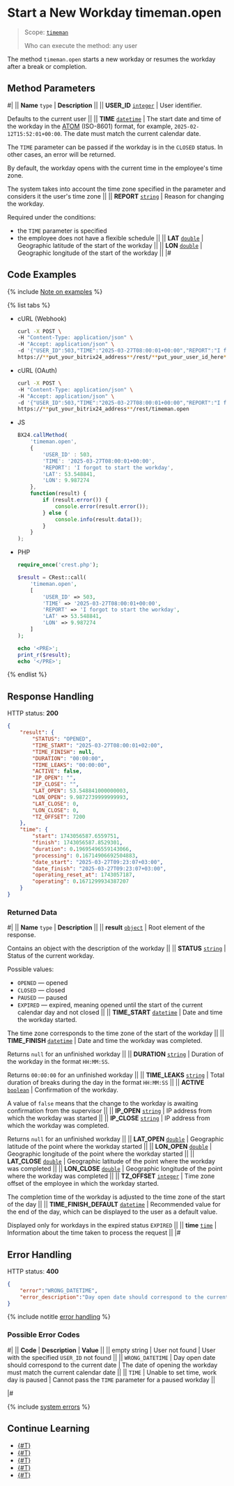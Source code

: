 # Start a New Workday timeman.open

> Scope: [`timeman`](../../scopes/permissions.md)
>
> Who can execute the method: any user

The method `timeman.open` starts a new workday or resumes the workday after a break or completion.

## Method Parameters

#|
|| **Name**
`type` | **Description** ||
|| **USER_ID**
[`integer`](../../data-types.md) | User identifier. 

Defaults to the current user ||
|| **TIME**
[`datetime`](../../data-types.md) | The start date and time of the workday in the [ATOM](https://www.php.net/manual/en/class.datetimeinterface.php#datetimeinterface.constants.atom) (ISO-8601) format, for example, `2025-02-12T15:52:01+00:00`. The date must match the current calendar date. 

The `TIME` parameter can be passed if the workday is in the `CLOSED` status. In other cases, an error will be returned.

By default, the workday opens with the current time in the employee's time zone.

The system takes into account the time zone specified in the parameter and considers it the user's time zone ||
|| **REPORT**
[`string`](../../data-types.md) | Reason for changing the workday.

Required under the conditions:
- the `TIME` parameter is specified
- the employee does not have a flexible schedule ||
|| **LAT**
[`double`](../../data-types.md) | Geographic latitude of the start of the workday ||
|| **LON**
[`double`](../../data-types.md) | Geographic longitude of the start of the workday ||
|#

## Code Examples

{% include [Note on examples](../../../_includes/examples.md) %}

{% list tabs %}

- cURL (Webhook)

    ```bash
    curl -X POST \
    -H "Content-Type: application/json" \
    -H "Accept: application/json" \
    -d '{"USER_ID":503,"TIME":"2025-03-27T08:00:01+00:00","REPORT":"I forgot to start the workday","LAT":53.548841,"LON":9.987274}' \
    https://**put_your_bitrix24_address**/rest/**put_your_user_id_here**/**put_your_webhook_here**/timeman.open
    ```

- cURL (OAuth)

    ```bash
    curl -X POST \
    -H "Content-Type: application/json" \
    -H "Accept: application/json" \
    -d '{"USER_ID":503,"TIME":"2025-03-27T08:00:01+00:00","REPORT":"I forgot to start the workday","LAT":53.548841,"LON":9.987274,"auth":"**put_access_token_here**"}' \
    https://**put_your_bitrix24_address**/rest/timeman.open
    ```

- JS

    ```js
    BX24.callMethod(
        'timeman.open',
        {
            'USER_ID' : 503,
            'TIME': '2025-03-27T08:00:01+00:00',
            'REPORT': 'I forgot to start the workday',
            'LAT': 53.548841, 
            'LON': 9.987274
        },
        function(result) {
            if (result.error()) {
                console.error(result.error());
            } else {
                console.info(result.data());
            }
        }
    );
    ```

- PHP

    ```php
    require_once('crest.php');

    $result = CRest::call(
        'timeman.open',
        [
            'USER_ID' => 503,
            'TIME' => '2025-03-27T08:00:01+00:00',
            'REPORT' => 'I forgot to start the workday',
            'LAT' => 53.548841,
            'LON' => 9.987274
        ]
    );

    echo '<PRE>';
    print_r($result);
    echo '</PRE>';
    ```

{% endlist %}


## Response Handling

HTTP status: **200**

```json
{
    "result": {
        "STATUS": "OPENED",
        "TIME_START": "2025-03-27T08:00:01+02:00",
        "TIME_FINISH": null,
        "DURATION": "00:00:00",
        "TIME_LEAKS": "00:00:00",
        "ACTIVE": false,
        "IP_OPEN": "",
        "IP_CLOSE": "",
        "LAT_OPEN": 53.548841000000003,
        "LON_OPEN": 9.9872739999999993,
        "LAT_CLOSE": 0,
        "LON_CLOSE": 0,
        "TZ_OFFSET": 7200
    },
    "time": {
        "start": 1743056587.6559751,
        "finish": 1743056587.8529301,
        "duration": 0.19695496559143066,
        "processing": 0.16714906692504883,
        "date_start": "2025-03-27T09:23:07+03:00",
        "date_finish": "2025-03-27T09:23:07+03:00",
        "operating_reset_at": 1743057187,
        "operating": 0.1671299934387207
    }
}
```

### Returned Data

#|
|| **Name**
`type` | **Description** ||
|| **result**
[`object`](../../data-types.md) | Root element of the response.

Contains an object with the description of the workday ||
|| **STATUS**
 [`string`](../../data-types.md) | Status of the current workday.
 
 Possible values:
- `OPENED` — opened
- `CLOSED` — closed
- `PAUSED` — paused
- `EXPIRED` — expired, meaning opened until the start of the current calendar day and not closed ||
|| **TIME_START**
[`datetime`](../../data-types.md) | Date and time the workday started.

The time zone corresponds to the time zone of the start of the workday ||
|| **TIME_FINISH**
[`datetime`](../../data-types.md) | Date and time the workday was completed.

Returns `null` for an unfinished workday ||
|| **DURATION**
[`string`](../../data-types.md) | Duration of the workday in the format `HH:MM:SS`.

Returns `00:00:00` for an unfinished workday ||
|| **TIME_LEAKS**
[`string`](../../data-types.md) | Total duration of breaks during the day in the format `HH:MM:SS` ||
|| **ACTIVE**
[`boolean`](../../data-types.md) | Confirmation of the workday.

A value of `false` means that the change to the workday is awaiting confirmation from the supervisor ||
|| **IP_OPEN**
[`string`](../../data-types.md) | IP address from which the workday was started ||
|| **IP_CLOSE**
[`string`](../../data-types.md) | IP address from which the workday was completed.

Returns `null` for an unfinished workday ||
|| **LAT_OPEN**
[`double`](../../data-types.md) | Geographic latitude of the point where the workday started ||
|| **LON_OPEN**
[`double`](../../data-types.md) | Geographic longitude of the point where the workday started ||
|| **LAT_CLOSE**
[`double`](../../data-types.md) | Geographic latitude of the point where the workday was completed ||
|| **LON_CLOSE**
[`double`](../../data-types.md) | Geographic longitude of the point where the workday was completed ||
|| **TZ_OFFSET**
[`integer`](../../data-types.md) | Time zone offset of the employee in which the workday started.

The completion time of the workday is adjusted to the time zone of the start of the day ||
|| **TIME_FINISH_DEFAULT**
[`datetime`](../../data-types.md) | Recommended value for the end of the day, which can be displayed to the user as a default value.

Displayed only for workdays in the expired status `EXPIRED` ||
|| **time**
[`time`](../../data-types.md#time) | Information about the time taken to process the request ||
|#

## Error Handling

HTTP status: **400**

```json
{
    "error":"WRONG_DATETIME",
    "error_description":"Day open date should correspond to the current date"
}
```

{% include notitle [error handling](../../../_includes/error-info.md) %}

### Possible Error Codes

#|
|| **Code** | **Description** | **Value** ||
|| empty string | User not found | User with the specified `USER_ID` not found ||
|| `WRONG_DATETIME` | Day open date should correspond to the current date | The date of opening the workday must match the current calendar date ||
|| `TIME` | Unable to set time, work day is paused | Cannot pass the `TIME` parameter for a paused workday ||

|#

{% include [system errors](../../../_includes/system-errors.md) %}

## Continue Learning 

- [{#T}](./index.md)
- [{#T}](./timeman-pause.md)
- [{#T}](./timeman-close.md)
- [{#T}](./timeman-status.md)
- [{#T}](./timeman-settings.md)
